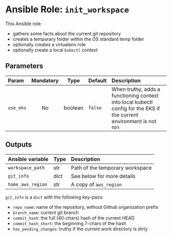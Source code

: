 # Ansible Role: `init_workspace`

This Ansible role:
*  gathers some facts about the current git repository
*  creates a temporary folder within the OS standard temp folder
*  optionally creates a virtualenv role
*  optionally create a local `kubectl` context

## Parameters

| Param               | Mandatory |  Type   | Default | Description                                                                                                           |
|:--------------------|:---------:|:-------:|:--------|:----------------------------------------------------------------------------------------------------------------------|
| `use_eks`           |    No     | boolean | `false` | When truthy, adds a functioning context into local kubectl config for the EKS if the current environment is not `ops` |

## Outputs

| Ansible variable  | Type | Description                     |
|:------------------|:-----|:--------------------------------|
| `workspace_path`  | str  | Path of the temporary workspace |
| `git_info`        | dict | See below for more details      |
| `home_aws_region` | str  | A copy of `aws_region`          |


`git_info` is a `dict` with the following key-pairs:
*  `repo_name`: name of the repository, without Github organization prefix
*  `branch_name`: current git branch
*  `commit_hash`: the full (40-chars) hash of the current HEAD
*  `commit_hash_short`: the beginning 7-chars of the hash
*  `has_pending_changes`: truthy if the current work directory is dirty
